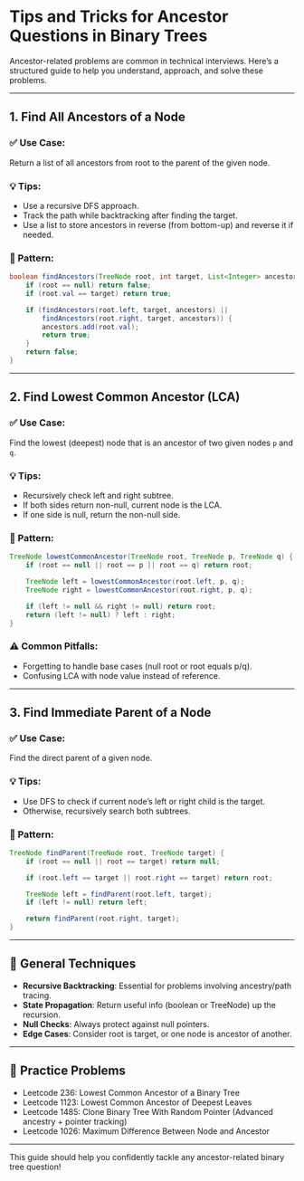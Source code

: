 # Tips and Tricks for Ancestor Questions in Binary Trees

Ancestor-related problems are common in technical interviews. Here’s a structured guide to help you understand, approach, and solve these problems.

---

## 1. **Find All Ancestors of a Node**

### ✅ Use Case:

Return a list of all ancestors from root to the parent of the given node.

### 💡 Tips:

- Use a recursive DFS approach.
- Track the path while backtracking after finding the target.
- Use a list to store ancestors in reverse (from bottom-up) and reverse it if needed.

### 🔁 Pattern:

```java
boolean findAncestors(TreeNode root, int target, List<Integer> ancestors) {
    if (root == null) return false;
    if (root.val == target) return true;

    if (findAncestors(root.left, target, ancestors) ||
        findAncestors(root.right, target, ancestors)) {
        ancestors.add(root.val);
        return true;
    }
    return false;
}
```

---

## 2. **Find Lowest Common Ancestor (LCA)**

### ✅ Use Case:

Find the lowest (deepest) node that is an ancestor of two given nodes `p` and `q`.

### 💡 Tips:

- Recursively check left and right subtree.
- If both sides return non-null, current node is the LCA.
- If one side is null, return the non-null side.

### 🔁 Pattern:

```java
TreeNode lowestCommonAncestor(TreeNode root, TreeNode p, TreeNode q) {
    if (root == null || root == p || root == q) return root;

    TreeNode left = lowestCommonAncestor(root.left, p, q);
    TreeNode right = lowestCommonAncestor(root.right, p, q);

    if (left != null && right != null) return root;
    return (left != null) ? left : right;
}
```

### ⚠️ Common Pitfalls:

- Forgetting to handle base cases (null root or root equals p/q).
- Confusing LCA with node value instead of reference.

---

## 3. **Find Immediate Parent of a Node**

### ✅ Use Case:

Find the direct parent of a given node.

### 💡 Tips:

- Use DFS to check if current node’s left or right child is the target.
- Otherwise, recursively search both subtrees.

### 🔁 Pattern:

```java
TreeNode findParent(TreeNode root, TreeNode target) {
    if (root == null || root == target) return null;

    if (root.left == target || root.right == target) return root;

    TreeNode left = findParent(root.left, target);
    if (left != null) return left;

    return findParent(root.right, target);
}
```

---

## 🔑 General Techniques

- **Recursive Backtracking**: Essential for problems involving ancestry/path tracing.
- **State Propagation**: Return useful info (boolean or TreeNode) up the recursion.
- **Null Checks**: Always protect against null pointers.
- **Edge Cases**: Consider root is target, or one node is ancestor of another.

---

## 🔁 Practice Problems

- Leetcode 236: Lowest Common Ancestor of a Binary Tree
- Leetcode 1123: Lowest Common Ancestor of Deepest Leaves
- Leetcode 1485: Clone Binary Tree With Random Pointer (Advanced ancestry + pointer tracking)
- Leetcode 1026: Maximum Difference Between Node and Ancestor

---

This guide should help you confidently tackle any ancestor-related binary tree question!

